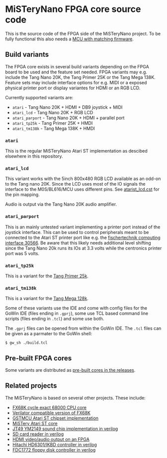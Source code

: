 # MiSTeryNano FPGA core source code

This is the source code of the FPGA side of the MiSTeryNano project. To be
fully functional this also needs a [MCU with matching firmware](../bl616).

## Build variants

The FPGA core exists in several build variants depending on the FPGA board
to be used and the feature set needed. FPGA variants may e.g. include the
Tang Nano 20K, the Tang Primer 25K or the Tang Mega 138K. Feature sets may
include interface options for e.g. MIDI or a exposed physical printer port
or display variantes for HDMI or an RGB LCD.

Currently supported variants are:

  * ```atari``` - Tang Nano 20K + HDMI + DB9 joystick + MIDI
  * ```atari_lcd``` - Tang Nano 20K + RGB LCD
  * ```atari_parport``` - Tang Nano 20K + HDMI + parallel port
  * ```atari_tp25k``` - Tang Primer 25K + HMDI
  * ```atari_tm138k``` - Tang Mega 138K + HMDI

### ```atari```

This is the regular MiSTeryNano Atari ST implementation as descibed
elsewhere in this repository.

### ```atari_lcd```

This variant works with the 5inch 800x480 RGB LCD available as an odd-on
to the Tang nano 20K. Since the LCD uses most of the IO signals the
interface to the M0S/BL616/MCU uses different pins. See 
[atarist_lcd.cst](https://github.com/harbaum/MiSTeryNano/blob/main/src/tang/nano20k/atarist_lcd.cst) for the pin mapping.

Audio is output via the Tang Nano 20K audio amplifier.

### ```atari_parport```

This is an mainly untested variant implementing a printer port instead
of the joystick interface. This can be used to control peripherals meant
to be connected to the Atari ST printer port like e.g. the
[fischertechnik computing interface 30566](https://www.ftcommunity.de/knowhow/computing/computing_interfaces/). Be aware that this likely needs
additional level shifting since the Tang Nano 20k runs its IOs at 3.3 volts
while the centronics printer port was 5 volts.

### ```atari_tp25k```

This is a variant for the [Tang Primer 25k](https://github.com/harbaum/MiSTeryNano/blob/main/TANG_PRIMER_25K.md).

### ```atari_tm138k```

This is a variant for the [Tang Mega 128k](https://github.com/harbaum/MiSTeryNano/blob/main/TANG_PRIMER_138K.md).



Some of these variants use the IDE and come with config files for the
GoWin IDE (files ending in ```.gprj```), some use TCL based command
line scripts (files ending in ```.tcl```) and some use both.


The ```.gprj``` files can be opened from within the GoWin IDE. The
```.tcl``` files can be given as a parmater to the GoWin shell:

```
$ gw_sh ./build.tcl
```

## Pre-built FPGA cores

Some variants are distributed as [pre-built cores in the
releases](https://github.com/harbaum/MiSTeryNano/releases).

## Related projects

The MiSTeryNano is based on several other projects. These include:

  * [FX68K cycle exact 68000 CPU core](https://github.com/ijor/fx68k)
  * [Verilator compatible version of FX68K](https://github.com/emoon/fx68x_verilator)
  * [GSTMCU Atari ST chipset implementation](https://github.com/gyurco/gstmcu)
  * [MiSTery Atari ST core](https://github.com/gyurco/MiSTery)
  * [JT49 YM2149 sound chip implementation in verilog](https://github.com/jotego/jt49)
  * [SD card reader in verilog](https://github.com/WangXuan95/FPGA-SDcard-Reader)
  * [HDMI video/audio output on an FPGA](https://github.com/hdl-util/hdmi)
  * [Hitachi HD6301/IKBD controller in verilog](https://github.com/harbaum/ikbd)
  * [FDC1772 floppy disk controller in verilog](https://github.com/harbaum/fdc1772-verilator)
